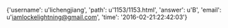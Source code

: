 {'username': u'lichengjiang', 'path': u'1153/1153.html', 'answer': u'B', 'email': u'iamlockelightning@gmail.com', 'time': '2016-02-21:22:42:03'}